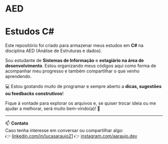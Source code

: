 # AED
# Estudos C#

Este repositório foi criado para armazenar meus estudos em **C#** na disciplina AED (Análise de Estruturas e dados).

Sou estudante de **Sistemas de Informação** e **estagiário na área de desenvolvimento**. Estou organizando meus códigos aqui como forma de acompanhar meu progresso e também compartilhar o que venho aprendendo.

💻 Estou gostando muito de programar e sempre aberto a **dicas, sugestões ou feedbacks construtivos**!

Fique à vontade para explorar os arquivos e, se quiser trocar ideia ou me ajudar a melhorar, será muito bem-vindo(a)! 🚀

---

📫 **Contato**  
Caso tenha interesse em conversar ou compartilhar algo:  
👉 [linkedin.com/in/lucasaraujo21](www.linkedin.com/in/lucasaraujo21) 
👉 [instagram.com/aaraujo.dev](https://instagram.com/aaraujo.dev)
